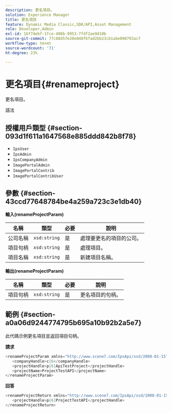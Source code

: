 ```yaml
---
description: 更名項目。
solution: Experience Manager
title: 更名項目
feature: Dynamic Media Classic,SDK/API,Asset Management
role: Developer,Admin
exl-id: 1bf74ebf-1fce-408b-9953-7fdf2ae9d10b
source-git-commit: 77c88d5fe20e048f6fad2bb23cb1abe090793acf
workflow-type: tm+mt
source-wordcount: '71'
ht-degree: 23%

---
```


# 更名項目{#renameproject}

更名項目。

語法

## 授權用戶類型 {#section-093d1f611a1647568e885ddd842b8f78}

* `IpsUser`
* `IpsAdmin`
* `IpsCompanyAdmin`
* `ImagePortalAdmin`
* `ImagePortalContrib`
* `ImagePortalContribUser`

## 參數 {#section-43ccd77648784be4a259a723c3e1db40}

**輸入(renameProjectParam)**

| 名稱 | 類型 | 必要 | 說明 |
|---|---|---|---|
| 公司名稱 | `xsd:string` | 是 | 處理要更名的項目的公司。 |
| 項目句柄 | `xsd:string` | 是 | 處理項目。 |
| 項目名稱 | `xsd:string` | 是 | 新建項目名稱。 |

**輸出(renameProjectParam)**

| 名稱 | 類型 | 必要 | 說明 |
|---|---|---|---|
| 項目句柄 | `xsd:string` | 是 | 更名項目的句柄。 |

## 範例 {#section-a0a06d9244774795b695a10b92b2a5e7}

此代碼示例更名項目並返回項目句柄。

**請求**

```java
<renameProjectParam xmlns="http://www.scene7.com/IpsApi/xsd/2008-01-15">
   <companyHandle>c|6</companyHandle>
   <projectHandle>p|6|ApiTestProject</projectHandle>
   <projectName>ProjectTestAPI</projectName>
</renameProjectParam>
```

**回答**

```java
<renameProjectReturn xmlns="http://www.scene7.com/IpsApi/xsd/2008-01-15">
   <projectHandle>p|6|ProjectTestAPI</projectHandle>
</renameProjectReturn>
```

